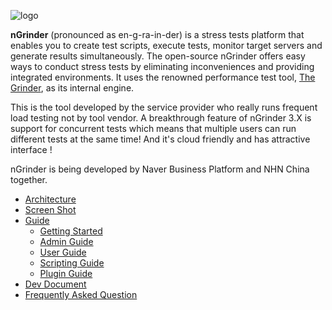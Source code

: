 ![logo](http://www.cubrid.org/files/attach/images/379199/651/379/ngrinder_logo.png)

**nGrinder** (pronounced as en-g-ra-in-der) is a stress tests platform that enables you to create test scripts, execute tests, monitor target servers and generate results simultaneously. The open-source nGrinder offers easy ways to conduct stress tests by eliminating inconveniences and providing integrated environments. It uses the renowned performance test tool, [The Grinder](http://grinder.sourceforge.net/), as its internal engine.

This is the tool developed by the service provider who really runs frequent load testing not by tool vendor. A breakthrough feature of nGrinder 3.X is support for concurrent tests which means that multiple users can run different tests at the same time! And it's cloud friendly and has attractive interface !

nGrinder is being developed by Naver Business Platform and NHN China together.

- [Architecture](https://github.com/naver/ngrinder/wiki/Architecture)
- [Screen Shot](https://github.com/naver/ngrinder/wiki/Screen-Shot)
- [Guide](https://github.com/naver/ngrinder/wiki/Guide)
    - [Getting Started](https://github.com/naver/ngrinder/wiki/getting-started)
    - [Admin Guide](https://github.com/naver/ngrinder/wiki/admin-guide)
    - [User Guide](https://github.com/naver/ngrinder/wiki/user-guide)
    - [Scripting Guide](https://github.com/naver/ngrinder/wiki/scripting-guide)
    - [Plugin Guide](https://github.com/naver/ngrinder/wiki/plugin-guide)
- [Dev Document](https://github.com/naver/ngrinder/wiki/Dev-Document)
- [Frequently Asked Question](https://github.com/naver/ngrinder/wiki/Frequently-Asked-Question)